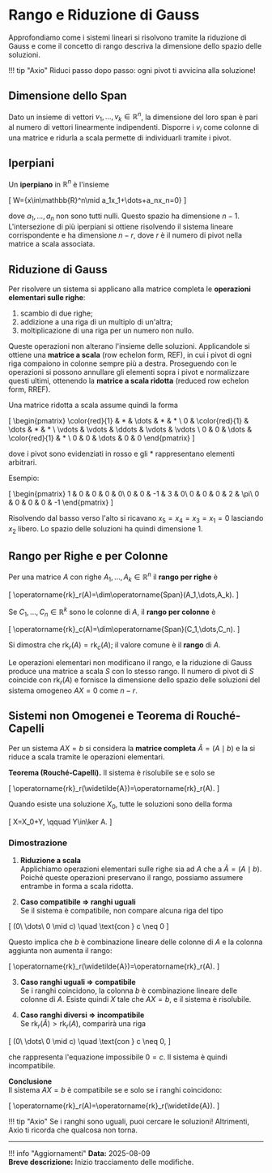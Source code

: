 # Rango e Riduzione di Gauss

Approfondiamo come i sistemi lineari si risolvono tramite la riduzione di Gauss e come il concetto di rango descriva la dimensione dello spazio delle soluzioni.

!!! tip "Axio"
    Riduci passo dopo passo: ogni pivot ti avvicina alla soluzione!

## Dimensione dello Span

Dato un insieme di vettori $v_1,\dots,v_k\in\mathbb{R}^n$, la dimensione del loro span è pari al numero di vettori linearmente indipendenti. Disporre i $v_i$ come colonne di una matrice e ridurla a scala permette di individuarli tramite i pivot.

## Iperpiani

Un **iperpiano** in $\mathbb{R}^n$ è l'insieme

\[
W=\{x\in\mathbb{R}^n\mid a_1x_1+\dots+a_nx_n=0\}
\]

dove $a_1,\dots,a_n$ non sono tutti nulli. Questo spazio ha dimensione $n-1$. L'intersezione di più iperpiani si ottiene risolvendo il sistema lineare corrispondente e ha dimensione $n-r$, dove $r$ è il numero di pivot nella matrice a scala associata.

## Riduzione di Gauss

Per risolvere un sistema si applicano alla matrice completa le **operazioni elementari sulle righe**:

1. scambio di due righe;
2. addizione a una riga di un multiplo di un'altra;
3. moltiplicazione di una riga per un numero non nullo.

Queste operazioni non alterano l'insieme delle soluzioni. Applicandole si ottiene una **matrice a scala** (row echelon form, REF), in cui i pivot di ogni riga compaiono in colonne sempre più a destra. Proseguendo con le operazioni si possono annullare gli elementi sopra i pivot e normalizzare questi ultimi, ottenendo la **matrice a scala ridotta** (reduced row echelon form, RREF).

Una matrice ridotta a scala assume quindi la forma

\[
\begin{pmatrix}
\color{red}{1} & * & \dots & * & * \\
0 & \color{red}{1} & \dots & * & * \\
\vdots & \vdots & \ddots & \vdots & \vdots \\
0 & 0 & \dots & \color{red}{1} & * \\
0 & 0 & \dots & 0 & 0
\end{pmatrix}
\]

dove i pivot sono evidenziati in rosso e gli $*$ rappresentano elementi arbitrari.

Esempio:

\[
\begin{pmatrix}
1 & 0 & 0 & 0 & 0\\
0 & 0 & -1 & 3 & 0\\
0 & 0 & 0 & 2 & \pi\\
0 & 0 & 0 & 0 & -1
\end{pmatrix}
\]

Risolvendo dal basso verso l'alto si ricavano $x_5=x_4=x_3=x_1=0$ lasciando $x_2$ libero. Lo spazio delle soluzioni ha quindi dimensione $1$.

## Rango per Righe e per Colonne

Per una matrice $A$ con righe $A_1,\dots,A_k\in\mathbb{R}^n$ il **rango per righe** è

\[
\operatorname{rk}_r(A)=\dim\operatorname{Span}(A_1,\dots,A_k).
\]

Se $C_1,\dots,C_n\in\mathbb{R}^k$ sono le colonne di $A$, il **rango per colonne** è

\[
\operatorname{rk}_c(A)=\dim\operatorname{Span}(C_1,\dots,C_n).
\]

Si dimostra che $\operatorname{rk}_r(A)=\operatorname{rk}_c(A)$; il valore comune è il **rango** di $A$.

Le operazioni elementari non modificano il rango, e la riduzione di Gauss produce una matrice a scala $S$ con lo stesso rango. Il numero di pivot di $S$ coincide con $\operatorname{rk}_r(A)$ e fornisce la dimensione dello spazio delle soluzioni del sistema omogeneo $AX=0$ come $n-r$.

## Sistemi non Omogenei e Teorema di Rouché-Capelli

Per un sistema $AX=b$ si considera la **matrice completa** $\widetilde{A}=(A\mid b)$ e la si riduce a scala tramite le operazioni elementari.

**Teorema (Rouché‑Capelli).** Il sistema è risolubile se e solo se

\[
\operatorname{rk}_r(\widetilde{A})=\operatorname{rk}_r(A).
\]

Quando esiste una soluzione $X_0$, tutte le soluzioni sono della forma

\[
X=X_0+Y, \qquad Y\in\ker A.
\]

### Dimostrazione

1. **Riduzione a scala**  
   Applichiamo operazioni elementari sulle righe sia ad $A$ che a $\widetilde{A}=(A\mid b)$. Poiché queste operazioni preservano il rango, possiamo assumere entrambe in forma a scala ridotta.

2. **Caso compatibile ⇒ ranghi uguali**  
   Se il sistema è compatibile, non compare alcuna riga del tipo

\[
(0\ \dots\ 0 \mid c) \quad \text{con } c \neq 0
\]

   Questo implica che $b$ è combinazione lineare delle colonne di $A$ e la colonna aggiunta non aumenta il rango:

\[
\operatorname{rk}_r(\widetilde{A})=\operatorname{rk}_r(A).
\]

3. **Caso ranghi uguali ⇒ compatibile**  
   Se i ranghi coincidono, la colonna $b$ è combinazione lineare delle colonne di $A$. Esiste quindi $X$ tale che $AX=b$, e il sistema è risolubile.

4. **Caso ranghi diversi ⇒ incompatibile**  
   Se $\operatorname{rk}_r(\widetilde{A})>\operatorname{rk}_r(A)$, comparirà una riga

\[
(0\ \dots\ 0 \mid c) \quad \text{con } c \neq 0,
\]

   che rappresenta l'equazione impossibile $0=c$. Il sistema è quindi incompatibile.

**Conclusione**  
Il sistema $AX=b$ è compatibile se e solo se i ranghi coincidono:

\[
\operatorname{rk}_r(A)=\operatorname{rk}_r(\widetilde{A}).
\]

!!! tip "Axio"
    Se i ranghi sono uguali, puoi cercare le soluzioni! Altrimenti, Axio ti ricorda che qualcosa non torna.

---

!!! info "Aggiornamenti"
    **Data:** 2025-08-09  
    **Breve descrizione:** Inizio tracciamento delle modifiche.

